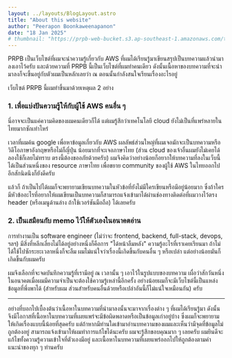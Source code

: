 ```yaml
---
layout: ../layouts/BlogLayout.astro
title: "About this website"
author: "Peerapon Boonkaweenapanon"
date: "18 Jan 2025"
# thumbnail: "https://prpb-web-bucket.s3.ap-southeast-1.amazonaws.com/thumbnail.png"
---
```


PRPB เป็นเว็บไซต์ที่ผมจะนำความรู้เกี่ยวกับ AWS ที่ผมได้เรียนรู้มาเขียนสรุปเป็นบทความแล้วนำมาลงเอาไว้ครับ
และด้วยความที่ PRPB นี้เป็นเว็บไซต์ที่ผมทำคนเดียว ดังนั้นเนื้อหาของบทความที่จะนำมาลงก็จะขึ้นอยู่กับตัวผมเป็นหลักเลยว่า ณ ตอนนั้นกำลังสนใจเรียนเรื่องอะไรอยู่

เว็บไซต์ PRPB นี้ผมทำขึ้นมาด้วยเหตุผล 2 อย่าง

### 1. เพื่อแบ่งปันความรู้ให้กับผู้ใช้ AWS คนอื่น ๆ

นี่อาจจะเป็นแค่ความคิดของผมคนเดียวก็ได้ แต่ผมรู้สึกว่าเทคโนโลยี cloud ยังไม่เป็นที่แพร่หลายในไทยมากซักเท่าไหร่

เวลาที่ผมค้น google เพื่อหาข้อมูลเกี่ยวกับ AWS ผลลัพธ์ส่วนใหญ่ที่ผมเจอมักจะเป็นบทความหรือวิดีโอภาษาอังกฤษหรือไม่ก็ญี่ปุ่น น้อยมากที่จะเจอภาษาไทย (ส่วน cloud ของเจ้าอื่นผมยังไม่เคยได้ลองใช้ก็เลยไม่ทราบ ตรงนี้ต้องขออภัยด้วยครับ) ผมจึงคิดว่าอย่างน้อยก็อยากให้บทความที่ลงในเว็บนี้ได้เป็นส่วนหนึ่งของ resource ภาษาไทย เพื่อขยาย community ของผู้ใช้ AWS ในไทยออกไปอีกสักนิดนึงก็ยังดีครับ

แล้วก็ ถ้าเป็นไปได้ผมก็จะพยายามเขียนบทความในหัวข้อที่ยังไม่มีใครเขียนหรือมีอยู่น้อยมาก ซึ่งถ้าใครมีหัวข้ออะไรที่อยากให้ผมเขียนเป็นบทความก็สามารถแจ้งเข้ามาได้ผ่านช่องทางติดต่อที่ผมวางไว้ตรง header (หรือเมนูด้านล่าง ถ้าใช้เวอร์ชันมือถือ) ได้เลยครับ

### 2. เป็นเสมือนกับ memo ไว้ให้ตัวเองในอนาคตอ่าน

การทำงานเป็น software engineer (ไม่ว่าจะ frontend, backend, full-stack, devops, ฯลฯ) มีสิ่งที่หลีกเลี่ยงไม่ได้อยู่อย่างหนึ่งก็คือการ "ได้หน้าลืมหลัง" ความรู้อะไรที่เราเคยเรียนมา ถ้าไม่ได้ใช้ไปซักระยะเวลาหนึ่งก็จะลืม ผมไม่แน่ใจว่าเรื่องนี้เกิดขึ้นกับคนอื่น ๆ หรือเปล่า แต่อย่างน้อยมันก็เกิดขึ้นกับผมครับ

ผมจึงเลือกที่จะจดบันทึกความรู้ที่เรามีอยู่ ณ เวลานั้น ๆ เอาไว้ในรูปแบบของบทความ เผื่อว่าสักวันหนึ่งในอนาคตเมื่อผมมีความจำเป็นจะต้องใช้ความรู้เหล่านี้อีกครั้ง อย่างน้อยผมก็จะมีเว็บไซต์นี้เป็นแหล่งข้อมูลที่พึ่งพาได้ (สำหรับผม ส่วนสำหรับคนอื่นด้วยหรือเปล่าอันนี้ก็ไม่แน่ใจเหมือนกัน) ครับ

---

อย่างที่บอกไปเบื้องต้นว่าเนื้อหาในบทความที่นำมาลงนั้นจะมาจากเรื่องต่าง ๆ ที่ผมได้เรียนรู้มา ดังนั้นจึงมีโอกาสที่เนื้อหาในบทความที่เผยแพร่จะมีข้อผิดพลาดหรือเป็นข้อมูลเก่าอยู่บ้าง ซึ่งผมก็จะพยายามให้เกิดเรื่องแบบนี้น้อยที่สุดครับ แต่ถ้าหากมีท่านใดเข้ามาอ่านบทความของผมและเห็นว่ามีจุดที่ข้อมูลไม่ถูกต้องอยู่ สามารถแจ้งเข้ามาให้ผมทำการแก้ไขได้นะครับ ผมจะรู้สึกขอบคุณมาก ๆ เลยครับ ผมยินดีจะแก้ไขทั้งความรู้ความเข้าใจที่ตัวเองมีอยู่ และเนื้อหาในบทความที่เผยแพร่ออกไปให้ถูกต้องตามคำแนะนำของทุก ๆ ท่านครับ
